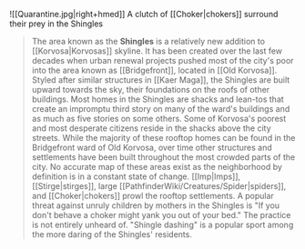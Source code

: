 ![[Quarantine.jpg|right+hmed]] 
 A clutch of [[Choker|chokers]] surround their prey in the Shingles
> The area known as the **Shingles** is a relatively new addition to [[Korvosa|Korvosas]] skyline. It has been created over the last few decades when urban renewal projects pushed most of the city's poor into the area known as [[Bridgefront]], located in [[Old Korvosa]]. Styled after similar structures in [[Kaer Maga]], the Shingles are built upward towards the sky, their foundations on the roofs of other buildings. Most homes in the Shingles are shacks and lean-tos that create an impromptu third story on many of the ward's buildings and as much as five stories on some others. Some of Korvosa's poorest and most desperate citizens reside in the shacks above the city streets.
> While the majority of these rooftop homes can be found in the Bridgefront ward of Old Korvosa, over time other structures and settlements have been built throughout the most crowded parts of the city. No accurate map of these areas exist as the neighborhood by definition is in a constant state of change. [[Imp|Imps]], [[Stirge|stirges]], large [[PathfinderWiki/Creatures/Spider|spiders]], and [[Choker|chokers]] prowl the rooftop settlements. A popular threat against unruly children by mothers in the Shingles is "If you don't behave a choker might yank you out of your bed." The practice is not entirely unheard of.
> "Shingle dashing" is a popular sport among the more daring of the Shingles' residents.








